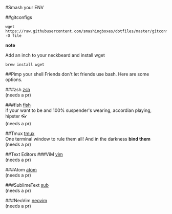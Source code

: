 #Smash your ENV

##gitconfigs

```
wget https://raw.githubusercontent.com/smashingboxes/dotfiles/master/gitconfig -O file
```

**note**

Add an inch to your neckbeard and install wget

```
brew install wget
```

##Pimp your shell
Friends don't let friends use bash. Here are some options.

###zsh
[zsh](https://github.com/smashingboxes/dotfiles/tree/master/shell/zsh)  
(needs a pr)

###fish
[fish](https://github.com/smashingboxes/dotfiles/tree/master/shell/fish)  
if your want to be and 100% suspender's wearing, accordian playing, hipster :eyeglasses:  
(needs a pr)

##Tmux
[tmux](https://github.com/smashingboxes/dotfiles/tree/master/tmux)  
One terminal window to rule them all! And in the darkness **bind them**  
(needs a pr)

##Text Editors
###ViM
[vim](https://github.com/smashingboxes/dotfiles/tree/master/text_editor/vim)  
(needs a pr)

###Atom
[atom](https://github.com/smashingboxes/dotfiles/tree/master/text_editor/atom)  
(needs a pr)

###SublimeText
[sub](https://github.com/smashingboxes/dotfiles/tree/master/text_editor/subl)  
(needs a pr)

###NeoVim
[neovim](https://github.com/smashingboxes/dotfiles/tree/master/text_editor/neovim)  
(needs a pr)
